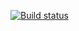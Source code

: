 [![Build status](https://ci.appveyor.com/api/projects/status/tn3vye2coat6uxc3/branch/master?svg=true)](https://ci.appveyor.com/project/Slaywerz/aqa-2-2/branch/master)

